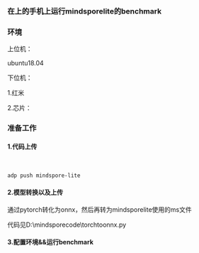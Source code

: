 ### 在上的手机上运行mindsporelite的benchmark

### 环境

上位机：

ubuntu18.04

下位机：

1.红米

2.芯片：



### 准备工作

#### 1.代码上传

​	

```
adp push mindspore-lite
```

#### 2.模型转换以及上传

通过pytorch转化为onnx，然后再转为mindsporelite使用的ms文件

代码见D:\mindsporecode\torchtoonnx.py



#### 3.配置环境&&运行benchmark